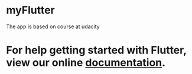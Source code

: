 
# myFlutter

The app is based on course at udacity

For help getting started with Flutter, view our online
[documentation](https://flutter.io/).
=======

